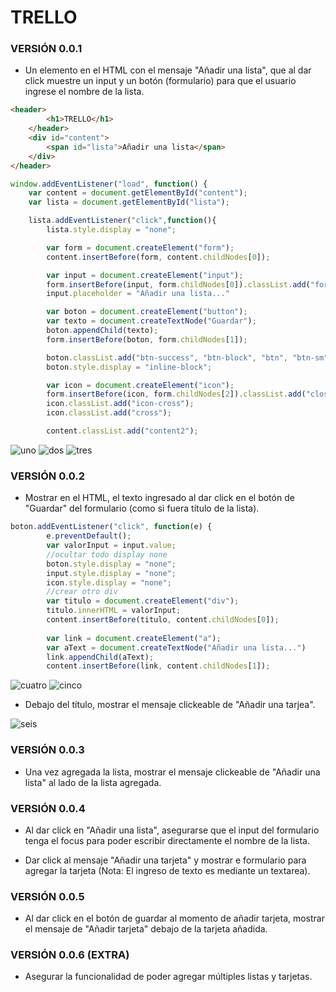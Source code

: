 # TRELLO

### VERSIÓN 0.0.1

- Un elemento en el HTML con el mensaje "Añadir una lista", que al dar click muestre un input y un botón (formulario) para que el usuario ingrese el nombre de la lista.

```html
<header>
		<h1>TRELLO</h1>
	</header>
	<div id="content">
		<span id="lista">Añadir una lista</span>
	</div>
</header>
```
```javascript
window.addEventListener("load", function() {
	var content = document.getElementById("content");
	var lista = document.getElementById("lista");

	lista.addEventListener("click",function(){
		lista.style.display = "none";

		var form = document.createElement("form");
		content.insertBefore(form, content.childNodes[0]);

		var input = document.createElement("input");
		form.insertBefore(input, form.childNodes[0]).classList.add("form-control");
		input.placeholder = "Añadir una lista..."

		var boton = document.createElement("button");
		var texto = document.createTextNode("Guardar");
		boton.appendChild(texto);
		form.insertBefore(boton, form.childNodes[1]);

		boton.classList.add("btn-success", "btn-block", "btn", "btn-sm", "pull-left");
		boton.style.display = "inline-block";

		var icon = document.createElement("icon");
		form.insertBefore(icon, form.childNodes[2]).classList.add("close");
		icon.classList.add("icon-cross");
		icon.classList.add("cross");

		content.classList.add("content2");
```
	
![uno](http://i66.tinypic.com/wkqp3c.jpg)
![dos](http://i63.tinypic.com/2zptem9.jpg)
![tres](http://i66.tinypic.com/2jg88e8.jpg)

### VERSIÓN 0.0.2

- Mostrar en el HTML, el texto ingresado al dar click en el botón de "Guardar" del formulario (como si fuera título de la lista).

```javascript
boton.addEventListener("click", function(e) {
		e.preventDefault();
		var valorInput = input.value;
		//ocultar todo display none
		boton.style.display = "none";
		input.style.display = "none";
		icon.style.display = "none";
		//crear otro div
		var titulo = document.createElement("div");
		titulo.innerHTML = valorInput;
		content.insertBefore(titulo, content.childNodes[0]);
		
		var link = document.createElement("a");
		var aText = document.createTextNode("Añadir una lista...")
		link.appendChild(aText);
		content.insertBefore(link, content.childNodes[1]);
```

![cuatro](http://i65.tinypic.com/z0jk9.jpg)
![cinco](http://i66.tinypic.com/o6fafa.png)

- Debajo del título, mostrar el mensaje clickeable de "Añadir una tarjea".

![seis](http://i67.tinypic.com/161kmdz.png)

### VERSIÓN 0.0.3

- Una vez agregada la lista, mostrar el mensaje clickeable de "Añadir una lista" al lado de la lista agregada.

### VERSIÓN 0.0.4

- Al dar click en "Añadir una lista", asegurarse que el input del formulario tenga el focus para poder escribir directamente el nombre de la lista.

- Dar click al mensaje "Añadir una tarjeta" y mostrar e formulario para agregar la tarjeta (Nota: El ingreso de texto es mediante un textarea).

### VERSIÓN 0.0.5

- Al dar click en el botón de guardar al momento de añadir tarjeta, mostrar el mensaje de "Añadir tarjeta" debajo de la tarjeta añadida.

### VERSIÓN 0.0.6 (EXTRA)

- Asegurar la funcionalidad de poder agregar múltiples listas y tarjetas.



